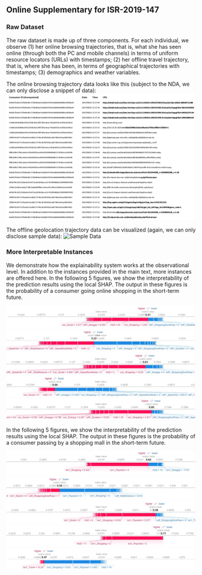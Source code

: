 ## Online Supplementary for ISR-2019-147

### Raw Dataset
The raw dataset is made up of three components. For each individual, we observe (1) her online browsing trajectories, that is, what she has seen online (through both the PC and mobile channels) in terms of uniform resource locators (URLs) with timestamps; (2) her offline travel trajectory, that is, where she has been, in terms of geographical trajectories with timestamps; (3) demographics and weather variables.

The online browsing trajectory data looks like this (subject to the NDA, we can only disclose a snippet of data):
![Sample Data](https://github.com/scuseei/ISR-2019-147/blob/master/Online%20Trajectory.png)


The offline geolocation trajectory data can be visualized (again, we can only disclose sample data):
![Sample Data](https://github.com/scuseei/ISR-2019-147/blob/master/Offline%20Trajectory.gif)

### More Interpretable Instances 
We demonstrate how the explainability system works at the observational level. In addition to the instances provided in the main text, more instances are offered here. In the following 5 figures, we show the interpretability of the prediction results using the local SHAP. The output in these figures is the probability of a consumer going online shopping in the short-term future.

![Sample Data](https://github.com/scuseei/ISR-2019-147/blob/master/1.JPG)
![Sample Data](https://github.com/scuseei/ISR-2019-147/blob/master/2.JPG)
![Sample Data](https://github.com/scuseei/ISR-2019-147/blob/master/3.JPG)
![Sample Data](https://github.com/scuseei/ISR-2019-147/blob/master/4.JPG)
![Sample Data](https://github.com/scuseei/ISR-2019-147/blob/master/5.JPG)


In the following 5 figures, we show the interpretability of the prediction results using the local SHAP. The output in these figures is the probability of a consumer passing by a shopping mall in the short-term future.

![Sample Data](https://github.com/scuseei/ISR-2019-147/blob/master/6.JPG)
![Sample Data](https://github.com/scuseei/ISR-2019-147/blob/master/7.JPG)
![Sample Data](https://github.com/scuseei/ISR-2019-147/blob/master/8.JPG)
![Sample Data](https://github.com/scuseei/ISR-2019-147/blob/master/9.JPG)
![Sample Data](https://github.com/scuseei/ISR-2019-147/blob/master/10.JPG)
